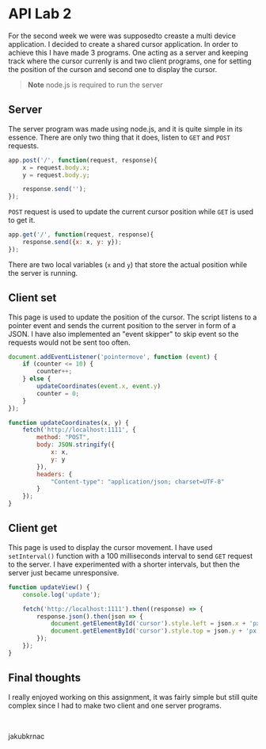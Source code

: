 # API Lab 2

For the second week we were was supposedto creaste a multi device application. I decided to create a shared cursor application. In order to achieve this I have made 3 programs. One acting as a server and keeping track where the cursor currenly is and two client programs, one for setting the position of the curson and second one to display the cursor.
> **Note**
> node.js is required to run the server

## Server
The server program was made using node.js, and it is quite simple in its essence. There are only two thing that it does, listen to `GET` and `POST` requests.

```javascript
app.post('/', function(request, response){
    x = request.body.x;
    y = request.body.y;

    response.send('');
});
```

`POST` request is used to update the current cursor position while `GET` is used to get it.

```javascript
app.get('/', function(request, response){
    response.send({x: x, y: y});
});
```

There are two local variables (`x` and `y`) that store the actual position while the server is running.

## Client set

This page is used to update the position of the cursor. The script listens to a pointer event and sends the current position to the server in form of a JSON. I have also implemented an "event skipper" to skip event so the requests would not be sent too often.

```javascript
document.addEventListener('pointermove', function (event) {
    if (counter <= 10) {
        counter++;
    } else {
        updateCoordinates(event.x, event.y)
        counter = 0;
    }
});
```

```javascript
function updateCoordinates(x, y) {
    fetch('http://localhost:1111', {
        method: "POST",
        body: JSON.stringify({
            x: x,
            y: y
        }),
        headers: {
            "Content-type": "application/json; charset=UTF-8"
        }
    });
}
```

## Client get

This page is used to display the cursor movement. I have used `setInterval()` function with a 100 milliseconds interval to send `GET` request to the server. I have experimented with a shorter intervals, but then the server just became unresponsive.

```javascript
function updateView() {
    console.log('update');

    fetch('http://localhost:1111').then((response) => {
        response.json().then(json => {
            document.getElementById('cursor').style.left = json.x + 'px';
            document.getElementById('cursor').style.top = json.y + 'px';
        });
    });
}
```

## Final thoughts

I really enjoyed working on this assignment, it was fairly simple but still quite complex since I had to make two client and one server programs.

&nbsp;

jakubkrnac